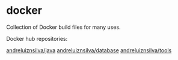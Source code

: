 docker
======

Collection of Docker build files for many uses.

Docker hub repositories:
  
[andreluiznsilva/java](https://registry.hub.docker.com/u/andreluiznsilva/java)
[andreluiznsilva/database](https://registry.hub.docker.com/u/andreluiznsilva/database)
[andreluiznsilva/tools](https://registry.hub.docker.com/u/andreluiznsilva/tools)
